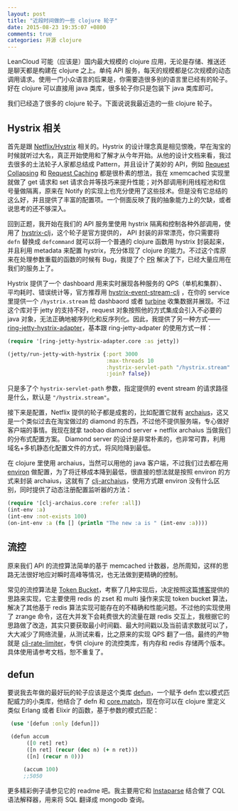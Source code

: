 ```yaml
---
layout: post
title: "近段时间做的一些 clojure 轮子"
date: 2015-08-23 19:35:07 +0800
comments: true
categories: 开源 clojure
---
```


LeanCloud 可能（应该是）国内最大规模的 clojure 应用，无论是存储、推送还是聊天都是构建在 clojure 之上。单纯 API 服务，每天的规模都是亿次规模的动态调用请求。使用一门小众语言的后果是，你需要造很多别的语言里已经有的轮子。好在 clojure 可以直接用 java 类库，很多轮子你只是包装下 java 类库即可。

我们已经造了很多的 clojure 轮子。下面说说我最近造的一些 clojure 轮子。

## Hystrix 相关

首先是跟 [Netflix/Hystrix](https://github.com/Netflix/Hystrix) 相关的。Hystrix 的设计理念真是相见恨晚，早在淘宝的时候就听过大名，真正开始使用和了解才从今年开始。从他的设计文档来看，我过去很多的土法轮子人家都总结成 Pattern，并且设计了美妙的 API，例如 [Request Collapsing](https://github.com/Netflix/Hystrix/wiki/How-it-Works#RequestCollapsing) 和 [Request Caching](https://github.com/Netflix/Hystrix/wiki/How-it-Works#RequestCaching) 都是很朴素的想法，我在 xmemcached 实现里就做了 get 请求和 set 请求合并等技巧来提升性能；对外部调用利用线程池和信号量做隔离，原来在 Notify 的实现上也充分使用了这些技术。但是没有它总结的这么好，并且提供了丰富的配置项。一个侧面反映了我的抽象能力上的欠缺，或者说思考的还不够深入。

回到正题，我开始在我们的 API 服务里使用 hystrix 隔离和控制各种外部调用，使用了 [hystrix-clj](https://github.com/Netflix/Hystrix/tree/master/hystrix-contrib/hystrix-clj)，这个轮子是官方提供的， API 封装的非常漂亮，你只需要将 `defn` 替换成 `defcommand` 就可以将一个普通的 clojure 函数用 hystrix 封装起来，并且利用 metadata 来配置 hystrix，充分体现了 clojure 的能力。不过这个库原来在处理参数重载的函数的时候有 Bug，我提了个 [PR](https://github.com/Netflix/Hystrix/commit/bebb4cb48bd2f045aa119fee8a1ec5d9988b1334) 解决了下，已经大量应用在我们的服务上了。

Hystrix 提供了一个 dashboard 用来实时展现各种服务的 QPS（单机和集群）、平均耗时、错误统计等，官方推荐用 [hystrix-event-stream-clj](https://github.com/josephwilk/hystrix-event-stream-clj) ，在你的 service 里提供一个 `/hystrix.stream` 给 dashbaord 或者 [turbine](https://github.com/Netflix/Turbine) 收集数据并展现。不过这个库对于 jetty 的支持不好，request 对象按照他的方式集成会引入不必要的 java 对象，无法正确地被序列化和反序列化。因此，我提供了另一种方式—— [ring-jetty-hystrix-adapter](https://github.com/killme2008/ring-jetty-hystrix-adapter)，基本跟 ring-jetty-adpater 的使用方式一样：

```clojure
(require '[ring-jetty-hystrix-adapter.core :as jetty])

(jetty/run-jetty-with-hystrix {:port 3000
                               :max-threads 10
                               :hystrix-servlet-path "/hystrix.stream"
                               :join? false})
```

只是多了个 `hystrix-servlet-path` 参数，指定提供的 event stream 的请求路径是什么，默认是 `"/hystrix.stream"`。

接下来是配置，Netflix 提供的轮子都是成套的，比如配置它就有 [archaius](https://github.com/Netflix/archaius)，这又是一个类似过去在淘宝做过的 diamond 的东西，不过他不提供服务端，专心做好客户端的事情。我现在就拿 taobao diamond server + netflix archaius 当做我们的分布式配置方案。 Diamond server 的设计是非常朴素的，也非常可靠，利用域名+多机静态化配置文件的方式，将风险降到最低。

在 clojure 里使用 archaius，当然可以用他的 java 客户端，不过我们过去都在用 [environ](https://github.com/weavejester/environ) 做配置，为了将迁移成本降到最低，很直接的想法就是按照 environ 的方式来封装 archaius，这就有了 [clj-archaius](https://github.com/leancloud/clj-archaius)，使用方式跟 environ 没有什么区别，同时提供了动态注册配置监听器的方法：

```clojure
(require '[clj-archaius.core :refer :all])
(int-env :a)
(int-env :not-exists 100)
(on-int-env :a (fn [] (println "The new :a is " (int-env :a))))
```

## 流控

原来我们 API 的流控算法简单的基于 memcached 计数器，总所周知，这样的思路无法很好地应对瞬时高峰等情况，也无法做到更精确的控制。

常见的流控算法是 [Token Bucket](https://en.wikipedia.org/wiki/Token_bucket)，考察了几种实现后，决定按照这篇[博客](https://engineering.classdojo.com/blog/2015/02/06/rolling-rate-limiter/)提供的思路来实现，它主要使用 redis 的 zset 和 multi 操作来实现 token bucket 算法，解决了其他基于 redis 算法实现可能存在的不精确和性能问题。不过他的实现使用了 zrange 命令，这在大并发下会耗费很大的流量在跟 redis 交互上，我根据它的思路做了改造，其实只要获取最小时间戳、最大时间戳以及当前请求数就可以了，大大减少了网络流量，从测试来看，比之原来的实现 QPS 翻了一倍。最终的产物就是 [clj-rate-limiter](https://github.com/killme2008/clj-rate-limiter)，专供 clojure 的流控类库，有内存和 redis 存储两个版本。具体使用请参考文档，恕不重复了。

## defun

要说我去年做的最好玩的轮子应该是这个类库 [defun](https://github.com/killme2008/defun)，一个赋予 defn 宏以模式匹配威力的小类库，他结合了 defn 和 [core.match](https://github.com/clojure/core.match)，现在你可以在 clojure 里定义类似 Erlang 或者 Elixir 的函数，基于参数的模式匹配：

```clojure
 (use '[defun :only [defun]])

 (defun accum
      ([0 ret] ret)
      ([n ret] (recur (dec n) (+ n ret)))
      ([n] (recur n 0)))

     (accum 100)
     ;;5050
```

更多精彩例子请参见它的 readme 吧。我主要用它和 [Instaparse](https://github.com/Engelberg/instaparse) 结合做了 CQL 语法解释器，用来将 SQL 翻译成 mongodb 查询。

